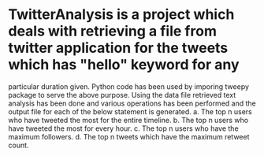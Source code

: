 # TwitterAnalysis is a project which deals with retrieving a file from twitter application for the tweets which has "hello" keyword for any 
particular duration given. Python code has been used by imporing tweepy package to serve the above purpose. 
Using the data file retrieved text analysis has been done and various operations has been performed and the output file
for each of the below statement is generated.
a.	The top n users who have tweeted the most for the entire timeline.
b.	The top n users who have tweeted the most for every hour.
c.	The top n users who have the maximum followers.
d.	The top n tweets which have the maximum retweet count.
